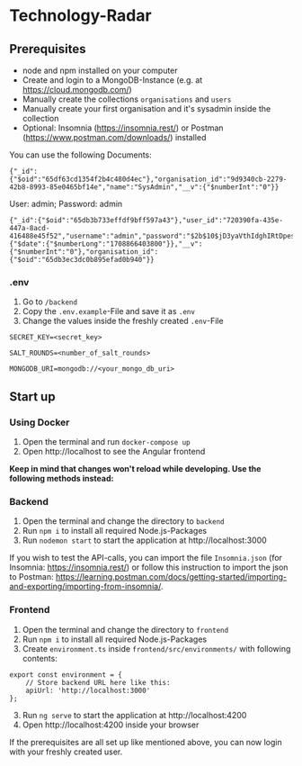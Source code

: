 # Technology-Radar
## Prerequisites
- node and npm installed on your computer
- Create and login to a MongoDB-Instance (e.g. at https://cloud.mongodb.com/)
- Manually create the collections `organisations` and `users`
- Manually create your first organisation and it's sysadmin inside the collection
- Optional: Insomnia (https://insomnia.rest/) or Postman (https://www.postman.com/downloads/) installed

You can use the following Documents:
```Organisation
{"_id":{"$oid":"65df63cd1354f2b4c480d4ec"},"organisation_id":"9d9340cb-2279-42b8-8993-85e0465bf14e","name":"SysAdmin","__v":{"$numberInt":"0"}}
```

User: admin; 
Password: admin
```sysadmin
{"_id":{"$oid":"65db3b733effdf9bff597a43"},"user_id":"720390fa-435e-447a-8acd-416488e45f52","username":"admin","password":"$2b$10$jD3yaVthIdghIRtDpesrceERL7pSuYlKvgtaMrj1U6SRetVlwIjYy","email":"admin@admin.com","role":"sysadmin","created_at":{"$date":{"$numberLong":"1708866403800"}},"__v":{"$numberInt":"0"},"organisation_id":{"$oid":"65db3ec3dc0b895efad0b940"}}
```


### .env
1. Go to `/backend`
2. Copy the `.env.example`-File and save it as `.env`
3. Change the values inside the freshly created `.env`-File

```
SECRET_KEY=<secret_key>

SALT_ROUNDS=<number_of_salt_rounds>

MONGODB_URI=mongodb://<your_mongo_db_uri>
```

## Start up
### Using Docker
1. Open the terminal and run `docker-compose up`
2. Open http://localhost to see the Angular frontend

**Keep in mind that changes won't reload while developing.
Use the following methods instead:**

### Backend
1. Open the terminal and change the directory to `backend`
2. Run `npm i` to install all required Node.js-Packages
3. Run `nodemon start` to start the application at http://localhost:3000

If you wish to test the API-calls, you can import the file `Insomnia.json` (for Insomnia: https://insomnia.rest/) or follow this instruction to import the json to Postman: https://learning.postman.com/docs/getting-started/importing-and-exporting/importing-from-insomnia/.

### Frontend
1. Open the terminal and change the directory to `frontend`
2. Run `npm i` to install all required Node.js-Packages
3. Create `environment.ts` inside `frontend/src/environments/` with following contents:
```
export const environment = {
    // Store backend URL here like this:
    apiUrl: 'http://localhost:3000'
};
```
3. Run `ng serve` to start the application at http://localhost:4200
4. Open http://localhost:4200 inside your browser

If the prerequisites are all set up like mentioned above, 
you can now login with your freshly created user.